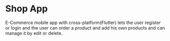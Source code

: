 # Shop App
E-Commerce mobile app with cross-platform(Flutter) lets the user register or login and the user can order a product and add his own products and can manage it by edit or delete.

